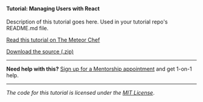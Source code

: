 #### Tutorial: Managing Users with React

Description of this tutorial goes here. Used in your tutorial repo's README.md file.

[Read this tutorial on The Meteor Chef](https://themeteorchef.com/tutorials/managing-users-with-react)  

[Download the source (.zip)](https://github.com/themeteorchef/managing-users-with-react/archive/master.zip)

---

**Need help with this?** [Sign up for a Mentorship appointment](https://themeteorchef.com/mentorship?readme=managing-users-with-react) and get 1-on-1 help.

---

_The code for this tutorial is licensed under the [MIT License](http://opensource.org/licenses/MIT)_.
